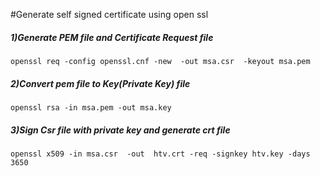 #Generate self signed certificate using open ssl

##### 1)Generate PEM file and Certificate Request file
 ```
 openssl req -config openssl.cnf -new  -out msa.csr  -keyout msa.pem
 ```


##### 2)Convert pem file to Key(Private Key) file 
```
openssl rsa -in msa.pem -out msa.key
```

##### 3)Sign Csr file with private key and generate crt file
```
openssl x509 -in msa.csr  -out  htv.crt -req -signkey htv.key -days 3650
```


